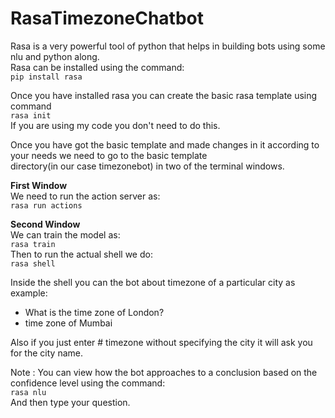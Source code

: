 # RasaTimezoneChatbot
Rasa is a very powerful tool of python that helps in building bots using some nlu and python along.<br>
Rasa can be installed using the command:<br>
```pip install rasa```<br>

Once you have installed rasa you can create the basic rasa template using command<br>
```rasa init```<br>
If you are using my code you don't need to do this.<br>

Once you have got the basic template and made changes in it according to your needs we need to go to the basic template <br>
directory(in our case timezonebot) in two of the terminal windows.<br>

<b>First Window</b><br>
We need to run the action server as:<br>
```rasa run actions```<br>

<b>Second Window</b><br>
We can train the model as:<br>
```rasa train```<br>
Then to run the actual shell we do:<br>
```rasa shell```<br>

Inside the shell you can the bot about timezone of a particular city as example:<br>
* What is the time zone of London?<br>
* time zone of Mumbai<br>

Also if you just enter # timezone without specifying the city it will ask you for the city name.<br>

Note : You can view how the bot approaches to a conclusion based on the confidence level using the command:<br>
```rasa nlu```<br>
And then type your question.
<br>
